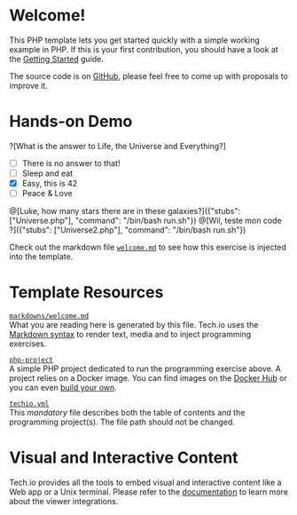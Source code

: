 # Welcome!

This PHP template lets you get started quickly with a simple working example in PHP. If this is your first contribution, you should have a look at the [Getting Started](https://tech.io/doc/getting-started-create-playground) guide.


The source code is on [GitHub](https://github.com/TechDotIO/php-template), please feel free to come up with proposals to improve it.

# Hands-on Demo

?[What is the answer to Life, the Universe and Everything?]
-[ ] There is no answer to that!
-[ ] Sleep and eat
-[x] Easy, this is 42
-[ ] Peace & Love

@[Luke, how many stars there are in these galaxies?]({"stubs": ["Universe.php"], "command": "/bin/bash run.sh"})
@[Wil, teste mon code ?]({"stubs": ["Universe2.php"], "command": "/bin/bash run.sh"})

Check out the markdown file [`welcome.md`]() to see how this exercise is injected into the template.

# Template Resources

[`markdowns/welcome.md`](https://github.com/TechDotIO/php-template/blob/master/markdowns/welcome.md)  
What you are reading here is generated by this file. Tech.io uses the [Markdown syntax](https://tech.io/doc/reference-markdowns) to render text, media and to inject programming exercises.


[`php-project`](https://github.com/TechDotIO/php-template)  
A simple PHP project dedicated to run the programming exercise above. A project relies on a Docker image. You can find images on the [Docker Hub](https://hub.docker.com/explore/) or you can even [build your own](https://tech.io/doc/reference-runner).


[`techio.yml`](https://github.com/TechDotIO/php-template/blob/master/techio.yml)  
This *mandatory* file describes both the table of contents and the programming project(s). The file path should not be changed.


# Visual and Interactive Content

Tech.io provides all the tools to embed visual and interactive content like a Web app or a Unix terminal. Please refer to the [documentation](https://tech.io/doc) to learn more about the viewer integrations.

